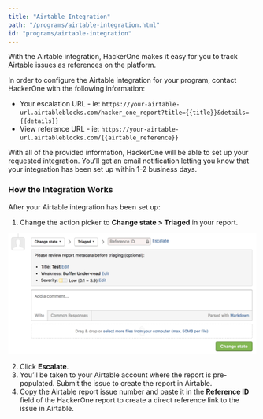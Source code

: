 ```yaml
---
title: "Airtable Integration"
path: "/programs/airtable-integration.html"
id: "programs/airtable-integration"
---
```


With the Airtable integration, HackerOne makes it easy for you to track Airtable issues as references on the platform.

In order to configure the Airtable integration for your program, contact HackerOne with the following information:
* Your escalation URL - ie: `https://your-airtable-url.airtableblocks.com/hacker_one_report?title={{title}}&details={{details}}`
* View reference URL - ie: `https://your-airtable-url.airtableblocks.com/{{airtable_reference}}`

With all of the provided information, HackerOne will be able to set up your requested integration. You’ll get an email notification letting you know that your integration has been set up within 1-2 business days.

### How the Integration Works
After your Airtable integration has been set up:
1. Change the action picker to **Change state > Triaged** in your report.

![integrations](./images/integrations.png)

2. Click **Escalate**.
3. You’ll be taken to your Airtable account where the report is pre-populated. Submit the issue to create the report in Airtable.
4. Copy the Airtable report issue number and paste it in the **Reference ID** field of the HackerOne report to create a direct reference link to the issue in Airtable.  
